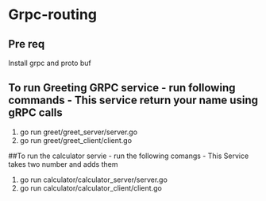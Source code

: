 # Grpc-routing

## Pre req

Install grpc and proto buf

## To run Greeting GRPC service - run following commands - This service return your name using gRPC calls
1. go run greet/greet_server/server.go
2. go run greet/greet_client/client.go


##To run the calculator servie - run the following comangs - This Service takes two number and adds them 
1. go run calculator/calculator_server/server.go
2. go run calculator/calculator_client/client.go